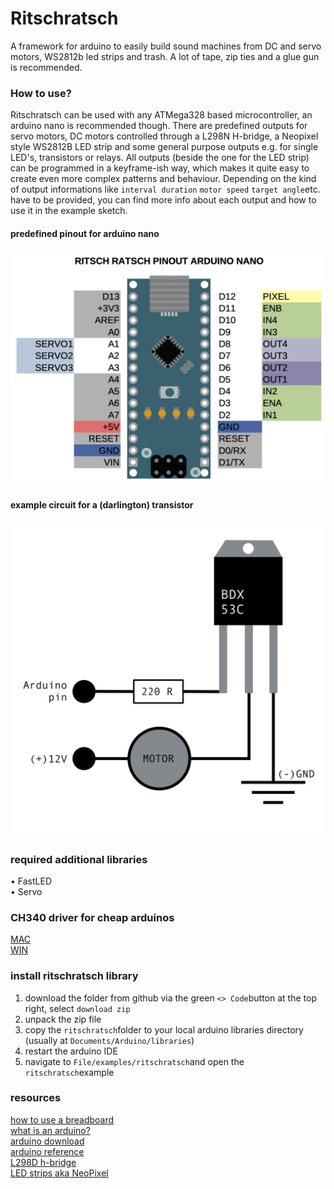 # Ritschratsch
 A framework for arduino to easily build sound machines from DC and servo motors, WS2812b led strips and trash. A lot of tape, zip ties and a glue gun is recommended.

### How to use? 
Ritschratsch can be used with any ATMega328 based microcontroller, an arduino nano is recommended though.
There are predefined outputs for servo motors, DC motors controlled through a L298N
H-bridge, a Neopixel style WS2812B LED strip and some general purpose outputs e.g. for single LED's, transistors or relays. All outputs (beside the one for the LED strip) can be programmed in a keyframe-ish way, which makes it quite easy to create even more complex patterns and behaviour.
Depending on the kind of output informations like ```interval duration``` ```motor speed``` ```target angle```etc. have to be provided, you can find more info about each output and how to use it in the example sketch.


#### predefined pinout for arduino nano

![pinout](img/rira_pinout.png)


#### example circuit for a (darlington) transistor
![BDX](img/BDX.png)
### required additional libraries
• FastLED  
• Servo

### CH340 driver for cheap arduinos
[MAC](https://github.com/adrianmihalko/ch340g-ch34g-ch34x-mac-os-x-driver)  
[WIN](http://www.wch.cn/download/CH341SER_ZIP.html)

### install ritschratsch library
1. download the folder from github via the green ```<> Code```button at the top right, select ```download zip```
2. unpack the zip file
3. copy the ```ritschratsch```folder to your local arduino libraries directory (usually at ```Documents/Arduino/libraries```)
4. restart the arduino IDE
5. navigate to ```File/examples/ritschratsch```and open the ```ritschratsch```example


### resources
[how to use a breadboard](https://computers.tutsplus.com/tutorials/how-to-use-a-breadboard-and-build-a-led-circuit--mac-54746)  
[what is an arduino?](https://learn.sparkfun.com/tutorials/what-is-an-arduino/all)  
[arduino download](https://www.arduino.cc/en/software)  
[arduino reference](https://www.arduino.cc/reference/en/)  
[L298D h-bridge](https://create.arduino.cc/projecthub/ryanchan/how-to-use-the-l298n-motor-driver-b124c5)  
[LED strips aka NeoPixel](https://learn.adafruit.com/adafruit-neopixel-uberguide?embeds=allow)
